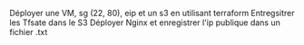 Déployer une VM, sg (22, 80), eip et un s3 en utilisant terraform
Entregsitrer les Tfsate dans le S3
Déployer Nginx et enregistrer l'ip publique dans un fichier .txt 
